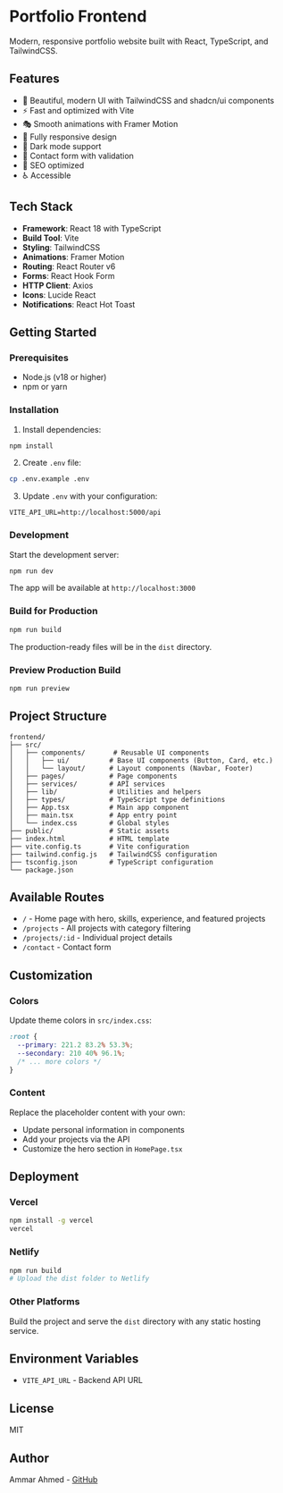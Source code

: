 # Portfolio Frontend

Modern, responsive portfolio website built with React, TypeScript, and TailwindCSS.

## Features

- 🎨 Beautiful, modern UI with TailwindCSS and shadcn/ui components
- ⚡ Fast and optimized with Vite
- 🎭 Smooth animations with Framer Motion
- 📱 Fully responsive design
- 🌙 Dark mode support
- 📧 Contact form with validation
- 🎯 SEO optimized
- ♿ Accessible

## Tech Stack

- **Framework**: React 18 with TypeScript
- **Build Tool**: Vite
- **Styling**: TailwindCSS
- **Animations**: Framer Motion
- **Routing**: React Router v6
- **Forms**: React Hook Form
- **HTTP Client**: Axios
- **Icons**: Lucide React
- **Notifications**: React Hot Toast

## Getting Started

### Prerequisites

- Node.js (v18 or higher)
- npm or yarn

### Installation

1. Install dependencies:
```bash
npm install
```

2. Create `.env` file:
```bash
cp .env.example .env
```

3. Update `.env` with your configuration:
```env
VITE_API_URL=http://localhost:5000/api
```

### Development

Start the development server:
```bash
npm run dev
```

The app will be available at `http://localhost:3000`

### Build for Production

```bash
npm run build
```

The production-ready files will be in the `dist` directory.

### Preview Production Build

```bash
npm run preview
```

## Project Structure

```
frontend/
├── src/
│   ├── components/       # Reusable UI components
│   │   ├── ui/          # Base UI components (Button, Card, etc.)
│   │   └── layout/      # Layout components (Navbar, Footer)
│   ├── pages/           # Page components
│   ├── services/        # API services
│   ├── lib/             # Utilities and helpers
│   ├── types/           # TypeScript type definitions
│   ├── App.tsx          # Main app component
│   ├── main.tsx         # App entry point
│   └── index.css        # Global styles
├── public/              # Static assets
├── index.html           # HTML template
├── vite.config.ts       # Vite configuration
├── tailwind.config.js   # TailwindCSS configuration
├── tsconfig.json        # TypeScript configuration
└── package.json
```

## Available Routes

- `/` - Home page with hero, skills, experience, and featured projects
- `/projects` - All projects with category filtering
- `/projects/:id` - Individual project details
- `/contact` - Contact form

## Customization

### Colors

Update theme colors in `src/index.css`:
```css
:root {
  --primary: 221.2 83.2% 53.3%;
  --secondary: 210 40% 96.1%;
  /* ... more colors */
}
```

### Content

Replace the placeholder content with your own:
- Update personal information in components
- Add your projects via the API
- Customize the hero section in `HomePage.tsx`

## Deployment

### Vercel

```bash
npm install -g vercel
vercel
```

### Netlify

```bash
npm run build
# Upload the dist folder to Netlify
```

### Other Platforms

Build the project and serve the `dist` directory with any static hosting service.

## Environment Variables

- `VITE_API_URL` - Backend API URL

## License

MIT

## Author

Ammar Ahmed - [GitHub](https://github.com/ZERO2ED)
